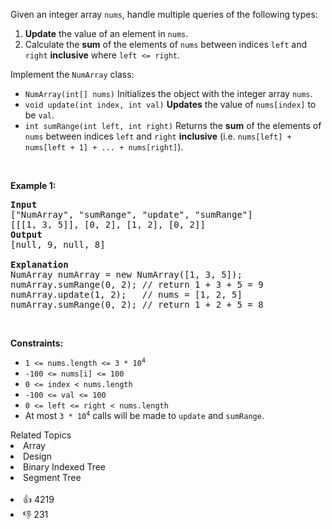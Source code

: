 <p>Given an integer array <code>nums</code>, handle multiple queries of the following types:</p>

<ol> 
 <li><strong>Update</strong> the value of an element in <code>nums</code>.</li> 
 <li>Calculate the <strong>sum</strong> of the elements of <code>nums</code> between indices <code>left</code> and <code>right</code> <strong>inclusive</strong> where <code>left &lt;= right</code>.</li> 
</ol>

<p>Implement the <code>NumArray</code> class:</p>

<ul> 
 <li><code>NumArray(int[] nums)</code> Initializes the object with the integer array <code>nums</code>.</li> 
 <li><code>void update(int index, int val)</code> <strong>Updates</strong> the value of <code>nums[index]</code> to be <code>val</code>.</li> 
 <li><code>int sumRange(int left, int right)</code> Returns the <strong>sum</strong> of the elements of <code>nums</code> between indices <code>left</code> and <code>right</code> <strong>inclusive</strong> (i.e. <code>nums[left] + nums[left + 1] + ... + nums[right]</code>).</li> 
</ul>

<p>&nbsp;</p> 
<p><strong class="example">Example 1:</strong></p>

<pre>
<strong>Input</strong>
["NumArray", "sumRange", "update", "sumRange"]
[[[1, 3, 5]], [0, 2], [1, 2], [0, 2]]
<strong>Output</strong>
[null, 9, null, 8]

<strong>Explanation</strong>
NumArray numArray = new NumArray([1, 3, 5]);
numArray.sumRange(0, 2); // return 1 + 3 + 5 = 9
numArray.update(1, 2);   // nums = [1, 2, 5]
numArray.sumRange(0, 2); // return 1 + 2 + 5 = 8
</pre>

<p>&nbsp;</p> 
<p><strong>Constraints:</strong></p>

<ul> 
 <li><code>1 &lt;= nums.length &lt;= 3 * 10<sup>4</sup></code></li> 
 <li><code>-100 &lt;= nums[i] &lt;= 100</code></li> 
 <li><code>0 &lt;= index &lt; nums.length</code></li> 
 <li><code>-100 &lt;= val &lt;= 100</code></li> 
 <li><code>0 &lt;= left &lt;= right &lt; nums.length</code></li> 
 <li>At most <code>3 * 10<sup>4</sup></code> calls will be made to <code>update</code> and <code>sumRange</code>.</li> 
</ul>

<div><div>Related Topics</div><div><li>Array</li><li>Design</li><li>Binary Indexed Tree</li><li>Segment Tree</li></div></div><br><div><li>👍 4219</li><li>👎 231</li></div>